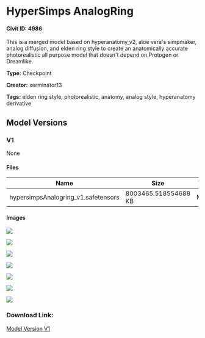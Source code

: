# HyperSimps AnalogRing

#### Civit ID: 4986

<p>This is a merged model based on hyperanatomy_v2, aloe vera's simpmaker, analog diffusion, and elden ring style to create an anatomically accurate photorealistic all purpose model that doesn't depend on Protogen or Dreamlike.</p>

**Type:** Checkpoint

**Creator:** xerminator13

**Tags:** elden ring style, photorealistic, anatomy, analog style, hyperanatomy derivative

## Model Versions

### V1

None

#### Files

| Name | Size | Type | Format | Download Url | AutoV1 | AutoV2 | SHA256 | CRC32 | BLAKE3 |
| --- | --- | --- | --- | --- | --- | --- | --- | --- | --- |
| hypersimpsAnalogring_v1.safetensors | 8003465.518554688 KB | Model | SafeTensor | https://civitai.com/api/download/models/5747 | D63DE387 | 6F9E26B86A | 6F9E26B86AE2AC0DA463277685F4CA3853AF5546594345B24AC769343CD07AE0 | 5B9F754D | F9A6C7D27E915F50643F74E6B6C36C45969754287F1F90B568E0A81557E44E78 |

#### Images

<p><img src="https://image.civitai.com/xG1nkqKTMzGDvpLrqFT7WA/8876ca93-bcc8-4111-3eb4-f62e143e6500/width=450/47305.jpeg" /></p>

<p><img src="https://image.civitai.com/xG1nkqKTMzGDvpLrqFT7WA/16ef19bf-c0e1-4d46-dd15-a33cf9142a00/width=450/47311.jpeg" /></p>

<p><img src="https://image.civitai.com/xG1nkqKTMzGDvpLrqFT7WA/b95e15ec-7655-4f71-e112-67c503f4a800/width=450/47310.jpeg" /></p>

<p><img src="https://image.civitai.com/xG1nkqKTMzGDvpLrqFT7WA/b302c4d3-80c6-481c-5ff8-a5977e7d5300/width=450/47309.jpeg" /></p>

<p><img src="https://image.civitai.com/xG1nkqKTMzGDvpLrqFT7WA/2962d202-df43-4fa3-8c5e-11e67edd8200/width=450/47308.jpeg" /></p>

<p><img src="https://image.civitai.com/xG1nkqKTMzGDvpLrqFT7WA/bb2a9096-41c0-4d4b-bc2b-0fa9a1c91e00/width=450/47307.jpeg" /></p>

<p><img src="https://image.civitai.com/xG1nkqKTMzGDvpLrqFT7WA/876b67e5-6351-4f4e-ede8-452a59581d00/width=450/47306.jpeg" /></p>

### Download Link:

[Model Version V1](https://civitai.com/api/download/models/5747)

